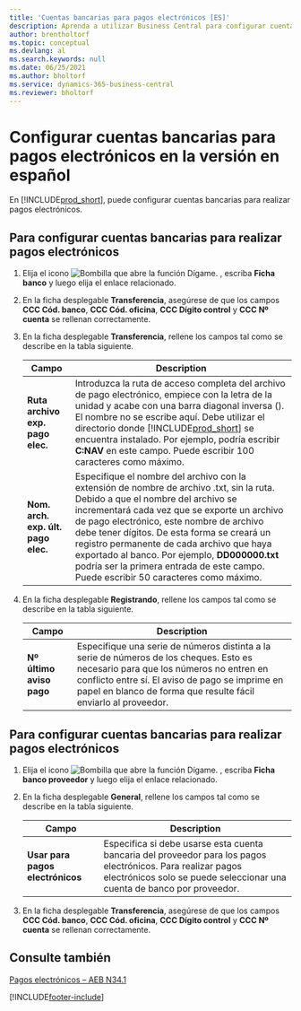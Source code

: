 ```yaml
---
title: 'Cuentas bancarias para pagos electrónicos [ES]'
description: Aprenda a utilizar Business Central para configurar cuentas bancarias y cuentas bancarias de proveedores para realizar pagos electrónicos.
author: brentholtorf
ms.topic: conceptual
ms.devlang: al
ms.search.keywords: null
ms.date: 06/25/2021
ms.author: bholtorf
ms.service: dynamics-365-business-central
ms.reviewer: bholtorf
---
```

# <a name="set-up-bank-accounts-for-electronic-payments-in-the-spanish-version"></a>Configurar cuentas bancarias para pagos electrónicos en la versión en español
En [!INCLUDE[prod_short](../../includes/prod_short.md)], puede configurar cuentas bancarias para realizar pagos electrónicos.  

## <a name="to-set-up-bank-accounts-for-electronic-payments"></a>Para configurar cuentas bancarias para realizar pagos electrónicos

1.  Elija el icono ![Bombilla que abre la función Dígame.](../../media/ui-search/search_small.png "Dígame qué desea hacer") , escriba **Ficha banco** y luego elija el enlace relacionado.  
2.  En la ficha desplegable **Transferencia**, asegúrese de que los campos **CCC Cód. banco**, **CCC Cód. oficina**, **CCC Dígito control** y **CCC Nº cuenta** se rellenan correctamente.  
3.  En la ficha desplegable **Transferencia**, rellene los campos tal como se describe en la tabla siguiente.  

    |Campo|Description|  
    |---------------------------------|---------------------------------------|  
    |**Ruta archivo exp. pago elec.**|Introduzca la ruta de acceso completa del archivo de pago electrónico, empiece con la letra de la unidad y acabe con una barra diagonal inversa (\). El nombre no se escribe aquí. Debe utilizar el directorio donde [!INCLUDE[prod_short](../../includes/prod_short.md)] se encuentra instalado. Por ejemplo, podría escribir **C:NAV** en este campo. Puede escribir 100 caracteres como máximo.|  
    |**Nom. arch. exp. últ. pago elec.**|Especifique el nombre del archivo con la extensión de nombre de archivo .txt, sin la ruta. Debido a que el nombre del archivo se incrementará cada vez que se exporte un archivo de pago electrónico, este nombre de archivo debe tener dígitos. De esta forma se creará un registro permanente de cada archivo que haya exportado al banco. Por ejemplo, **DD000000.txt** podría ser la primera entrada de este campo. Puede escribir 50 caracteres como máximo.|  

4.  En la ficha desplegable **Registrando**, rellene los campos tal como se describe en la tabla siguiente.  

    |Campo|Description|  
    |---------------------------------|---------------------------------------|  
    |**Nº último aviso pago**|Especifique una serie de números distinta a la serie de números de los cheques. Esto es necesario para que los números no entren en conflicto entre sí. El aviso de pago se imprime en papel en blanco de forma que resulte fácil enviarlo al proveedor.|  

## <a name="to-set-up-vendor-bank-accounts-for-electronic-payments"></a>Para configurar cuentas bancarias para realizar pagos electrónicos

1.  Elija el icono ![Bombilla que abre la función Dígame.](../../media/ui-search/search_small.png "Dígame qué desea hacer") , escriba **Ficha banco proveedor** y luego elija el enlace relacionado.  
2.  En la ficha desplegable **General**, rellene los campos tal como se describe en la tabla siguiente.  

    |Campo|Description|  
    |---------------------------------|---------------------------------------|  
    |**Usar para pagos electrónicos**|Especifica si debe usarse esta cuenta bancaria del proveedor para los pagos electrónicos. Para realizar pagos electrónicos solo se puede seleccionar una cuenta de banco por proveedor.|  

3.  En la ficha desplegable **Transferencia**, asegúrese de que los campos **CCC Cód. banco**, **CCC Cód. oficina**, **CCC Dígito control** y **CCC Nº cuenta** se rellenan correctamente.  

## <a name="see-also"></a>Consulte también
 [Pagos electrónicos – AEB N34.1](electronic-payments-aeb-n341.md)


[!INCLUDE[footer-include](../../includes/footer-banner.md)]
